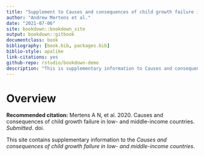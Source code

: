 ```yaml
--- 
title: "Supplement to Causes and consequences of child growth failure in low- and middle-income countries"
author: "Andrew Mertens et al."
date: "2021-07-06"
site: bookdown::bookdown_site
output: bookdown::gitbook
documentclass: book
bibliography: [book.bib, packages.bib]
biblio-style: apalike
link-citations: yes
github-repo: rstudio/bookdown-demo
description: "This is supplementary information to Causes and consequences of child growth failure in low- and middle-income countries"
---
```


# Overview

**Recommended citation:** Mertens A N, et al. 2020. Causes and consequences of child growth failure in low- and middle-income countries. *Submitted*. doi. 

This site contains supplementary information to the *Causes and consequences of child growth failure in low- and middle-income countries*. 



